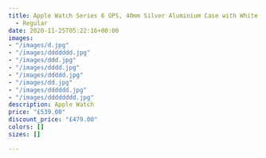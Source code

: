 ```yaml
---
title: Apple Watch Series 6 GPS, 40mm Silver Aluminium Case with White Sport Band
  - Regular
date: 2020-11-25T05:22:16+00:00
images:
- "/images/d.jpg"
- "/images/ddddddd.jpg"
- "/images/ddd.jpg"
- "/images/dddd.jpg"
- "/images/ddddd.jpg"
- "/images/dd.jpg"
- "/images/dddddd.jpg"
- "/images/dddddddd.jpg"
description: Apple Watch
price: "£539.00"
discount_price: "£479.00"
colors: []
sizes: []

---
```


